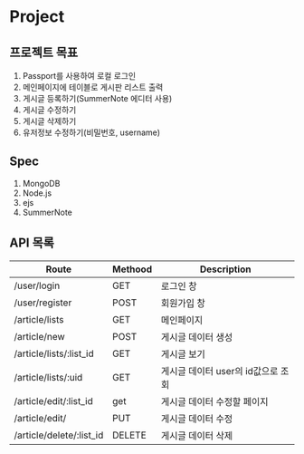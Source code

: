 # Project
## 프로젝트 목표
1. Passport를 사용하여 로컬 로그인
2. 메인페이지에 테이블로 게시판 리스트 출력
3. 게시글 등록하기(SummerNote 에디터 사용)
4. 게시글 수정하기
5. 게시글 삭제하기
6. 유저정보 수정하기(비밀번호, username)

## Spec
1. MongoDB
2. Node.js
3. ejs
4. SummerNote

## API 목록

| Route | Methood | Description |  
|---|---|---| 
| /user/login | GET | 로그인 창 |
| /user/register | POST | 회원가입 창 |
| /article/lists | GET | 메인페이지 |
| /article/new | POST | 게시글 데이터 생성 |
| /article/lists/:list_id | GET | 게시글 보기 |
| /article/lists/:uid | GET | 게시글 데이터 user의 id값으로 조회 |
| /article/edit/:list_id | get | 게시글 데이터 수정할 페이지 |
| /article/edit/ | PUT | 게시글 데이터 수정 |
| /article/delete/:list_id | DELETE | 게시글 데이터 삭제 |
